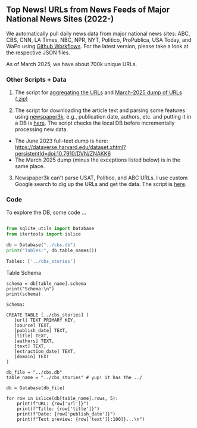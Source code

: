 ## Top News! URLs from News Feeds of Major National News Sites (2022-)

We automatically pull daily news data from major national news sites: ABC,  CBS, CNN, LA Times, NBC, NPR, NYT, Politico, ProPublica, USA Today, and WaPo using [Github Workflows](https://github.com/notnews/top_news/tree/main/.github/workflows). For the latest version, please take a look at the respective JSON files.

As of March 2025, we have about 700k unique URLs.

### Other Scripts + Data

1. The script for [aggregating the URLs](https://github.com/notnews/top_news/blob/main/agg/concat_json.py) and [March-2025 dump of URLs (.zip)](https://github.com/notnews/top_news/blob/main/agg/agg_urls.json.zip)
   
2. The script for downloading the article text and parsing some features using [newspaper3k](https://newspaper.readthedocs.io/en/latest/), e.g., publication date, authors, etc. and putting it in a DB is [here](https://github.com/notnews/top_news/blob/main/agg/create_db.py). The script checks the local DB before incrementally processing new data.
  * The June 2023 full-text dump is here: https://dataverse.harvard.edu/dataset.xhtml?persistentId=doi:10.7910/DVN/ZNAKK6
  * The March 2025 dump (minus the exceptions listed below) is in the same place.

3. Newspaper3k can't parse USAT, Politico, and ABC URLs. I use custom Google search to dig up the URLs and get the data. The script is [here](https://github.com/notnews/top_news/blob/main/agg/usat_downloader.py). 

### Code

To explore the DB, some code ...

```python

from sqlite_utils import Database
from itertools import islice

db = Database("../cbs.db")
print("Tables:", db.table_names())

Tables: ['../cbs_stories']
```

Table Schema

```
schema = db[table_name].schema
print("Schema:\n")
print(schema)

Schema:

CREATE TABLE [../cbs_stories] (
   [url] TEXT PRIMARY KEY,
   [source] TEXT,
   [publish_date] TEXT,
   [title] TEXT,
   [authors] TEXT,
   [text] TEXT,
   [extraction_date] TEXT,
   [domain] TEXT
)
```

```
db_file = "../cbs.db"
table_name = "../cbs_stories" # yup! it has the ../

db = Database(db_file)

for row in islice(db[table_name].rows, 5):
    print(f"URL: {row['url']}")
    print(f"Title: {row['title']}")
    print(f"Date: {row['publish_date']}")
    print(f"Text preview: {row['text'][:100]}...\n")
```
